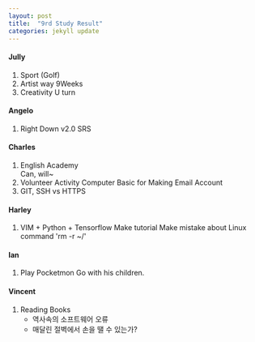```yaml
---
layout: post
title:  "9rd Study Result"
categories: jekyll update
---
```


#### Jully

1. Sport (Golf)
2. Artist way 9Weeks
3. Creativity U turn

#### Angelo 
1. Right Down v2.0 SRS


#### Charles 
1. English Academy  
	Can, will~
2. Volunteer Activity
	Computer Basic for Making Email Account
3. GIT, SSH vs HTTPS


#### Harley 
1. VIM + Python + Tensorflow
	Make tutorial
	Make mistake about Linux command
		'rm -r ~/'


#### Ian
1. Play Pocketmon Go with his children.

#### Vincent
1. Reading Books
	- 역사속의 소프트웨어 오류
	- 매달린 절벽에서 손을 땔 수 있는가?
